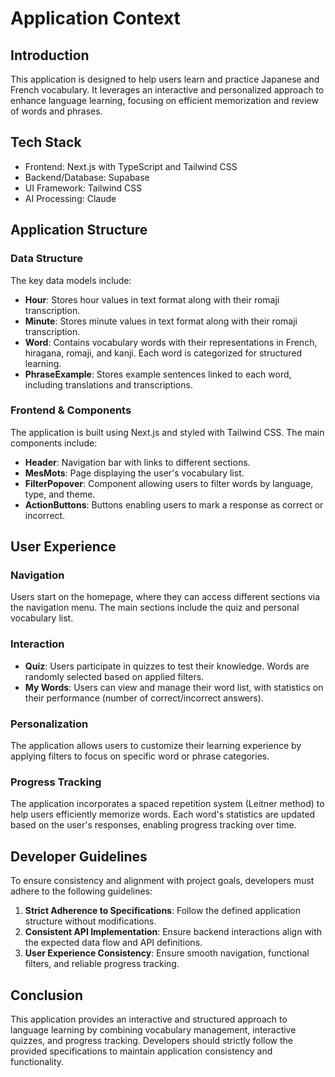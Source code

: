# Application Context

## Introduction

This application is designed to help users learn and practice Japanese and French vocabulary. It leverages an interactive and personalized approach to enhance language learning, focusing on efficient memorization and review of words and phrases.

## Tech Stack

- Frontend: Next.js with TypeScript and Tailwind CSS
- Backend/Database: Supabase
- UI Framework: Tailwind CSS
- AI Processing: Claude

## Application Structure

### Data Structure

The key data models include:

- **Hour**: Stores hour values in text format along with their romaji transcription.
- **Minute**: Stores minute values in text format along with their romaji transcription.
- **Word**: Contains vocabulary words with their representations in French, hiragana, romaji, and kanji. Each word is categorized for structured learning.
- **PhraseExample**: Stores example sentences linked to each word, including translations and transcriptions.

### Frontend & Components

The application is built using Next.js and styled with Tailwind CSS. The main components include:

- **Header**: Navigation bar with links to different sections.
- **MesMots**: Page displaying the user's vocabulary list.
- **FilterPopover**: Component allowing users to filter words by language, type, and theme.
- **ActionButtons**: Buttons enabling users to mark a response as correct or incorrect.

## User Experience

### Navigation

Users start on the homepage, where they can access different sections via the navigation menu. The main sections include the quiz and personal vocabulary list.

### Interaction

- **Quiz**: Users participate in quizzes to test their knowledge. Words are randomly selected based on applied filters.
- **My Words**: Users can view and manage their word list, with statistics on their performance (number of correct/incorrect answers).

### Personalization

The application allows users to customize their learning experience by applying filters to focus on specific word or phrase categories.

### Progress Tracking

The application incorporates a spaced repetition system (Leitner method) to help users efficiently memorize words. Each word's statistics are updated based on the user's responses, enabling progress tracking over time.

## Developer Guidelines

To ensure consistency and alignment with project goals, developers must adhere to the following guidelines:

1. **Strict Adherence to Specifications**: Follow the defined application structure without modifications.
2. **Consistent API Implementation**: Ensure backend interactions align with the expected data flow and API definitions.
3. **User Experience Consistency**: Ensure smooth navigation, functional filters, and reliable progress tracking.

## Conclusion

This application provides an interactive and structured approach to language learning by combining vocabulary management, interactive quizzes, and progress tracking. Developers should strictly follow the provided specifications to maintain application consistency and functionality.

